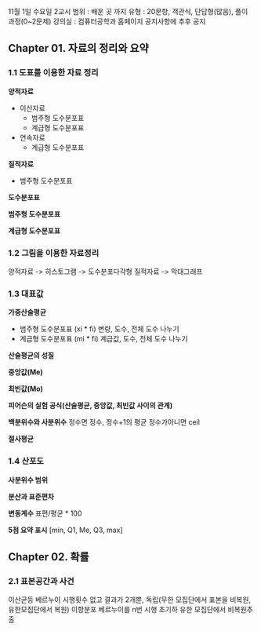 11월 1일 수요일 2교시
범위 : 배운 곳 까지
유형 : 20문항, 객관식, 단답형(많음), 풀이 과정(0~2문제)
강의실 : 컴퓨터공학과 홈페이지 공지사항에 추후 공지

## Chapter 01. 자료의 정리와 요약

### 1.1 도표를 이용한 자료 정리

**양적자료**
- 이산자료
	- 범주형 도수분포표
	- 계급형 도수분포표
- 연속자료
	- 계급형 도수분포표

**질적자료**
- 범주형 도수분포표

**도수분포표**

**범주형 도수분포표**

**계급형 도수분포표**

### 1.2 그림을 이용한 자료정리

양적자료 -> 히스토그램 -> 도수분포다각형
질적자료 -> 막대그래프 

### 1.3 대표값

**가중산술평균**
- 범주형 도수분포표 (xi * fi) 변량, 도수, 전체 도수 나누기
- 계급형 도수분포표 (mi * fi) 계급값, 도수, 전체 도수 나누기

**산술평균의 성질**

**중앙값(Me)**

**최빈값(Mo)**

**피어슨의 실험 공식(산술평균, 중앙값, 최빈값 사이의 관계)**

**백분위수와 사분위수**
정수면 정수, 정수+1의 평균
정수가아니면 ceil

**절사평균**

### 1.4 산포도

**사분위수 범위**

**분산과 표준편차**

**변동계수**
표편/평균 * 100

**5점 요약 표시**
[min, Q1, Me, Q3, max]



## Chapter 02. 확률

### 2.1 표본공간과 사건


이산균등
베르누이 시행횟수 없고 결과가 2개뿐, 독립(무한 모집단에서 표본을 비복원, 유한모집단에서 복원)
이항분포 베르누이를 n번 시행
초기하 유한 모집단에서 비복원추출